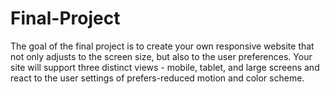 # Final-Project
The goal of the final project is to create your own  responsive website that not only adjusts to the screen size, but also to the user preferences. Your site will support  three distinct views - mobile, tablet, and large screens and react to the user settings of prefers-reduced motion and color scheme. 
